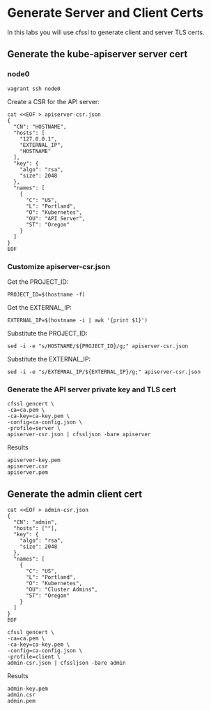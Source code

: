 # Generate Server and Client Certs

In this labs you will use cfssl to generate client and server TLS certs.

## Generate the kube-apiserver server cert

### node0

```
vagrant ssh node0
```

Create a CSR for the API server:

```
cat <<EOF > apiserver-csr.json
{
  "CN": "HOSTNAME",
  "hosts": [
    "127.0.0.1",
    "EXTERNAL_IP",
    "HOSTNAME"
  ],
  "key": {
    "algo": "rsa",
    "size": 2048
  },
  "names": [
    {
      "C": "US",
      "L": "Portland",
      "O": "Kubernetes",
      "OU": "API Server",
      "ST": "Oregon"
    }
  ]
}
EOF
```

### Customize apiserver-csr.json

Get the PROJECT_ID:

```
PROJECT_ID=$(hostname -f)
```

Get the EXTERNAL_IP:

```
EXTERNAL_IP=$(hostname -i | awk '{print $1}')
```

Substitute the PROJECT_ID:

```
sed -i -e "s/HOSTNAME/${PROJECT_ID}/g;" apiserver-csr.json
```

Substitute the EXTERNAL_IP:

```
sed -i -e "s/EXTERNAL_IP/${EXTERNAL_IP}/g;" apiserver-csr.json
```

### Generate the API server private key and TLS cert

```
cfssl gencert \
-ca=ca.pem \
-ca-key=ca-key.pem \
-config=ca-config.json \
-profile=server \
apiserver-csr.json | cfssljson -bare apiserver
```

Results

```
apiserver-key.pem
apiserver.csr
apiserver.pem
```

## Generate the admin client cert 

```
cat <<EOF > admin-csr.json
{
  "CN": "admin",
  "hosts": [""],
  "key": {
    "algo": "rsa",
    "size": 2048
  },
  "names": [
    {
      "C": "US",
      "L": "Portland",
      "O": "Kubernetes",
      "OU": "Cluster Admins",
      "ST": "Oregon"
    }
  ]
}
EOF
```

```
cfssl gencert \
-ca=ca.pem \
-ca-key=ca-key.pem \
-config=ca-config.json \
-profile=client \
admin-csr.json | cfssljson -bare admin
```

Results

```
admin-key.pem
admin.csr
admin.pem
```
